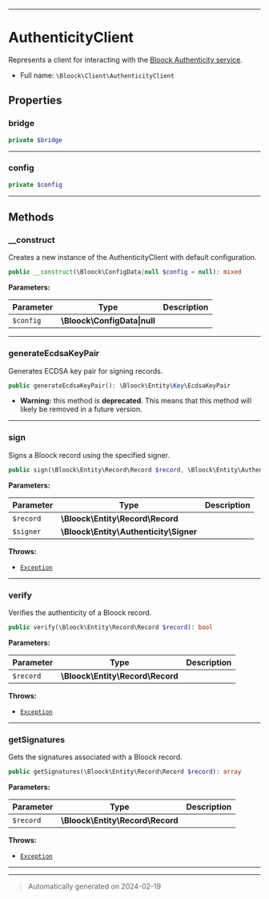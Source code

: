 ***

# AuthenticityClient

Represents a client for interacting with the [Bloock Authenticity service](https://dashboard.bloock.com/login).



* Full name: `\Bloock\Client\AuthenticityClient`



## Properties


### bridge



```php
private $bridge
```






***

### config



```php
private $config
```






***

## Methods


### __construct

Creates a new instance of the AuthenticityClient with default configuration.

```php
public __construct(\Bloock\ConfigData|null $config = null): mixed
```








**Parameters:**

| Parameter | Type | Description |
|-----------|------|-------------|
| `$config` | **\Bloock\ConfigData&#124;null** |  |





***

### generateEcdsaKeyPair

Generates ECDSA key pair for signing records.

```php
public generateEcdsaKeyPair(): \Bloock\Entity\Key\EcdsaKeyPair
```






* **Warning:** this method is **deprecated**. This means that this method will likely be removed in a future version.







***

### sign

Signs a Bloock record using the specified signer.

```php
public sign(\Bloock\Entity\Record\Record $record, \Bloock\Entity\Authenticity\Signer $signer): \Bloock\Entity\Authenticity\Signature
```








**Parameters:**

| Parameter | Type | Description |
|-----------|------|-------------|
| `$record` | **\Bloock\Entity\Record\Record** |  |
| `$signer` | **\Bloock\Entity\Authenticity\Signer** |  |




**Throws:**

- [`Exception`](../../Exception.md)



***

### verify

Verifies the authenticity of a Bloock record.

```php
public verify(\Bloock\Entity\Record\Record $record): bool
```








**Parameters:**

| Parameter | Type | Description |
|-----------|------|-------------|
| `$record` | **\Bloock\Entity\Record\Record** |  |




**Throws:**

- [`Exception`](../../Exception.md)



***

### getSignatures

Gets the signatures associated with a Bloock record.

```php
public getSignatures(\Bloock\Entity\Record\Record $record): array
```








**Parameters:**

| Parameter | Type | Description |
|-----------|------|-------------|
| `$record` | **\Bloock\Entity\Record\Record** |  |




**Throws:**

- [`Exception`](../../Exception.md)



***


***
> Automatically generated on 2024-02-19
